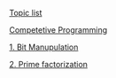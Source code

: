 [Topic list](https://github.com/the-hyp0cr1t3/CC/tree/master/Beginner%20Topics)

[Competetive Programming](https://github.com/the-hyp0cr1t3/CC/tree/master/Beginner%20Topics)

[1. Bit Manupulation](https://www.hackerearth.com/practice/basic-programming/bit-manipulation/basics-of-bit-manipulation/tutorial/)

[2. Prime factorization](https://www.geeksforgeeks.org/prime-factorization-using-sieve-olog-n-multiple-queries/)

